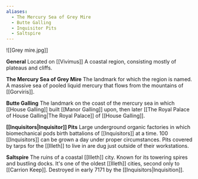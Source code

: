 ```yaml
---
aliases:
  - The Mercury Sea of Grey Mire
  - Butte Galling
  - Inquisitor Pits
  - Saltspire
---
```

![[Grey mire.jpg]]

**General**
Located on [[Vivimus]]
A coastal region, consisting mostly of plateaus and cliffs.

**The Mercury Sea of Grey Mire**
The landmark for which the region is named. A massive sea of pooled liquid mercury that flows from the mountains of [[Gorviris]]. 

**Butte Galling**
The landmark on the coast of the mercury sea in which [[House Galling]] built [[Manor Galling]] upon, then later [[The Royal Palace of House Galling|The Royal Palace]] of [[House Galling]].

**[[Inquisitors|Inquisitor]] Pits**
Large underground organic factories in which biomechanical pods birth battalions of [[Inquisitors]] at a time. 100 [[Inquisitors]] can be grown a day under proper circumstances. Pits covered by tarps for the [[Illeth]] to live in are dug just outside of their workstations. 

**Saltspire**
The ruins of a coastal [[Illeth]] city. Known for its towering spires and bustling docks. It's one of the oldest [[Illeth]] cities, second only to [[Carrion Keep]]. Destroyed in early 7171 by the [[Inquisitors|Inquisition]]. 